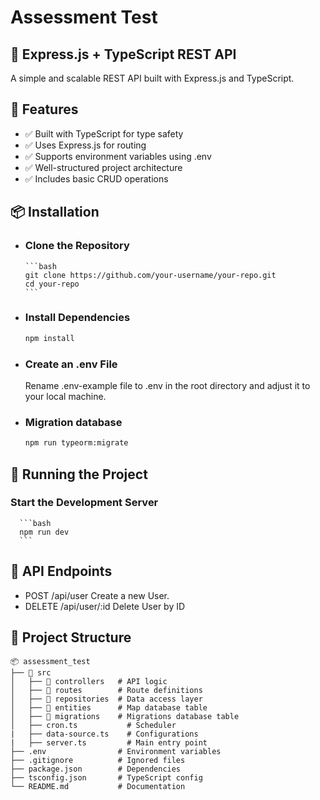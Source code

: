 # Assessment Test

## 🚀 Express.js + TypeScript REST API

A simple and scalable REST API built with Express.js and TypeScript.

## 📌 Features
- ✅ Built with TypeScript for type safety
- ✅ Uses Express.js for routing
- ✅ Supports environment variables using .env
- ✅ Well-structured project architecture
- ✅ Includes basic CRUD operations

##  📦 Installation
- ### Clone the Repository
      ```bash
      git clone https://github.com/your-username/your-repo.git
      cd your-repo
      ```
- ### Install Dependencies
     ```bash
     npm install
     ```
- ### Create an .env File
   Rename .env-example file to .env in the root directory and adjust it to your local machine.

- ### Migration database
     ```bash
     npm run typeorm:migrate
     ```

## 🚀 Running the Project
   ### Start the Development Server
      ```bash
      npm run dev
      ```
      
## 📌 API Endpoints
 - POST	 /api/user	Create a new User.
 - DELETE	/api/user/:id	Delete User by ID

## 📌 Project Structure
    📦 assessment_test
    ├── 📂 src
    │   ├── 📂 controllers   # API logic
    │   ├── 📂 routes        # Route definitions
    │   ├── 📂 repositories  # Data access layer
    │   ├── 📂 entities      # Map database table
    │   ├── 📂 migrations    # Migrations database table
    │   ├── cron.ts           # Scheduler
    |   ├── data-source.ts    # Configurations
    |   ├── server.ts         # Main entry point
    ├── .env                # Environment variables
    ├── .gitignore          # Ignored files
    ├── package.json        # Dependencies
    ├── tsconfig.json       # TypeScript config
    └── README.md           # Documentation

    
